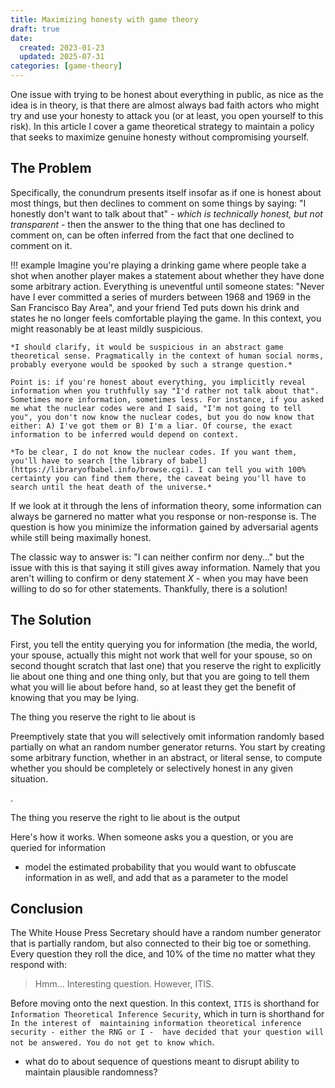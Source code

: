 ```yaml
---
title: Maximizing honesty with game theory
draft: true
date:
  created: 2023-01-23
  updated: 2025-07-31
categories: [game-theory]
---
```


One issue with trying to be honest about everything in public, as nice as the idea is in theory, is that there are almost always bad faith actors who might try and use your honesty to attack you (or at least, you open yourself to this risk). In this article I cover a game theoretical strategy to maintain a policy that seeks to maximize genuine honesty without compromising yourself.

<!-- more -->

## The Problem

Specifically, the conundrum presents itself insofar as if one is honest about most things, but then declines to comment on some things by saying: "I honestly don't want to talk about that" - *which is technically honest, but not transparent* - then the answer to the thing that one has declined to comment on, can be often inferred from the fact that one declined to comment on it.

<!-- Even if you genuinely want to be 100% honest about everything, if you have any sense of self-preservation and a modicum of power or responsibility in this world, you'd be stupid to put your mouth where your heart is. -->

!!! example
    Imagine you're playing a drinking game where people take a shot when another player makes a statement about whether they have done some arbitrary action. Everything is uneventful until someone states: "Never have I ever committed a series of murders between 1968 and 1969 in the San Francisco Bay Area", and your friend Ted puts down his drink and states he no longer feels comfortable playing the game. In this context, you might reasonably be at least mildly suspicious.

    *I should clarify, it would be suspicious in an abstract game theoretical sense. Pragmatically in the context of human social norms, probably everyone would be spooked by such a strange question.*

    Point is: if you're honest about everything, you implicitly reveal information when you truthfully say "I'd rather not talk about that". Sometimes more information, sometimes less. For instance, if you asked me what the nuclear codes were and I said, "I'm not going to tell you", you don't now know the nuclear codes, but you do now know that either: A) I've got them or B) I'm a liar. Of course, the exact information to be inferred would depend on context. 

    *To be clear, I do not know the nuclear codes. If you want them, you'll have to search [the library of babel](https://libraryofbabel.info/browse.cgi). I can tell you with 100% certainty you can find them there, the caveat being you'll have to search until the heat death of the universe.*

If we look at it through the lens of information theory, some information can always be garnered no matter what you response or non-response is. The question is how you minimize the information gained by adversarial agents while still being maximally honest.

The classic way to answer is: "I can neither confirm nor deny..." but the issue with this is that saying it still gives away information. Namely that you aren't willing to confirm or deny statement $X$ - when you may have been willing to do so for other statements. Thankfully, there is a solution!

<!-- How does one solve this if one would like to be publicly maximally honest, but being honest compels one to reveal information regardless of whether one wants to or not, *even if* the information is not explicitly specified? -->

<!-- This can probably be optimized given the criteria: 

- All statements are honest with one universally known exception; specify you can lie about the output of a random number generator.
- But only transparent about some things (the omission of information is acceptable).
- But for the things you are opaque about, minimize the amount of inferred information given up by way of the selective lack of transparency.
 -->

## The Solution

First, you tell the entity querying you for information (the media, the world, your spouse, actually this might not work that well for your spouse, so on second thought scratch that last one) that you reserve the right to explicitly lie about one thing and one thing only, but that you are going to tell them what you will lie about before hand, so at least they get the benefit of knowing that you may be lying.

The thing you reserve the right to lie about is 

Preemptively state that you will selectively omit information randomly based partially on what an random number generator returns. You start by creating some arbitrary function, whether in an abstract, or literal sense, to compute whether you should be completely or selectively honest in any given situation. 

<!-- Actually, it's very simple, here's some python code which does that:

```python
import numpy as np

def should_i_hide_info(hide: bool, prob: float = 0) -> int:
    return int(np.random.binomial(1, prob) or hide)
```

> [!info]- Function Docs
> Tells us whether to hide information. Allows us to intentionally hide it.
> 
> Args:
> - hide (bool): Whether I want to hide information independent of the output.
> - prob (float): The underlying probability I will hide information if I'm willing to accept randomness.
> 
> Returns:
> - int: Whether you should hide the information. -->

.

The thing you reserve the right to lie about is the output 

Here's how it works. When someone asks you a question, or you are queried for information


- model the estimated probability that you would want to obfuscate information in as well, and add that as a parameter to the model

## Conclusion

The White House Press Secretary should have a random number generator that is partially random, but also connected to their big toe or something. Every question they roll the dice, and 10% of the time no matter what they respond with:

> Hmm... Interesting question. However, ITIS.

Before moving onto the next question. In this context, `ITIS` is shorthand for `Information Theoretical Inference Security`, which in turn is shorthand for `In the interest of  maintaining information theoretical inference security - either the RNG or I -  have decided that your question will not be answered. You do not get to know which`.


- what do to about sequence of questions meant to disrupt ability to maintain plausible randomness?
